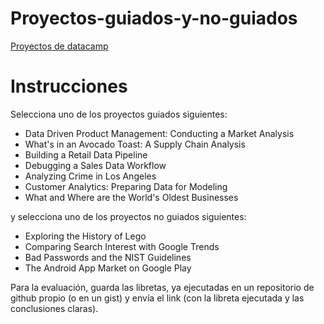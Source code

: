 # Proyectos-guiados-y-no-guiados
<ins> Proyectos de datacamp </ins>

# Instrucciones

Selecciona uno de los proyectos guiados siguientes:

* Data Driven Product Management: Conducting a Market Analysis
* What's in an Avocado Toast: A Supply Chain Analysis
* Building a Retail Data Pipeline
* Debugging a Sales Data Workflow
* Analyzing Crime in Los Angeles
* Customer Analytics: Preparing Data for Modeling
* What and Where are the World's Oldest Businesses

y selecciona uno de los proyectos no guiados siguientes:

* Exploring the History of Lego
* Comparing Search Interest with Google Trends
* Bad Passwords and the NIST Guidelines
* The Android App Market on Google Play

Para la evaluación, guarda las libretas, ya ejecutadas en un repositorio de github propio (o en un gist) y envía el link (con la libreta ejecutada y las conclusiones claras).
